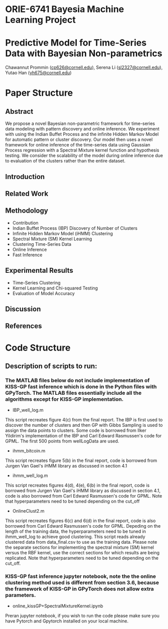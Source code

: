 # ORIE-6741 Bayesia Machine Learning Project
# Predictive Model for Time-Series Data with Bayesian Non-parametrics
Chawannut Prommin (cp626@cornell.edu), Serena Li (sl2327@cornell.edu), Yutao Han (yh675@cornell.edu)
# Paper Structure
## Abstract
We propose a novel Bayesian non-parametric
framework for time-series data modeling with
pattern discovery and online inference. We experiment
with using the Indian Buffet Process
and the infinite Hidden Markov Model for automatic
pattern or cluster discovery. Our model
then uses a novel framework for online inference
of the time-series data using Gaussian Process regression
with a Spectral Mixture kernel function
and hypothesis testing. We consider the scalability
of the model during online inference due
to evaluation of the clusters rather than the entire
dataset.
## Introduction
## Related Work
## Methodology
* Contribution
* Indian Buffet Process (IBP) Discovery of Number of Clusters
* Infinite Hidden Markov Model (iHMM) Clustering
* Spectral Mixture (SM) Kernel Learning
* Clustering Time-Series Data
* Online Inference
* Fast Inference
## Experimental Results
* Time-Series Clustering
* Kernel Learning and Chi-squared Testing
* Evaluation of Model Accuracy
## Discussion
## References

# Code Structure
## Description of scripts to run:
### The MATLAB files below do not include implementation of KISS-GP fast inference which is done in the Python files with GPyTorch. The MATLAB files essentially include all the algorithms except for KISS-GP implementation.  
* IBP_well_log.m

This script recreates figure 4(c) from the final report. The IBP is first used to discover the number of clusters and then GP with Gibbs Sampling is used to assign the data points to clusters. Some code is borrowed from Ilker Yildirim's implementation of the IBP and Carl Edward Rasmussen's code for GPML. The first 500 points from wellLogData are used.

* ihmm_bitcoin.m

This script recreates figure 5(b) in the final report, code is borrowed from Jurgen Van Gael's iHMM library as discussed in section 4.1

* ihmm_well_log.m

This script recreates figures 4(d), 4(e), 6(b) in the final report, code is borrowed from Jurgen Van Gael's iHMM library as discussed in section 4.1, code is also borrowed from  Carl Edward Rasmussen's code for GPML.
Note that hyperparameters need to be tuned depending on the cut_off

* OnlineClust2.m

This script recreates figures 6(c) and 6(d) in the final report, code is also borrowed from  Carl Edward Rasmussen's code for GPML.
Depeding on the length of the training data, the hyperparameters need to be tuned in ihmm_well_log to achieve good clustering.
This script reads already clustered data from data_final.csv to use as the training data.
Please note the separate sections for implementing the spectral mixture (SM) kernel versus the RBF kernel, use the correct sections for
which results are being replicated.
Note that hyperparameters need to be tuned depending on the cut_off.

### KISS-GP fast inference jupyter notebook, note the the online clustering method used is different from section 3.6, because the framework of  KISS-GP in GPyTorch does not allow extra parameters.
*  online_kissGP+SpectralMixtureKernel.ipynb

Preran jupyter notebook, if you wish to run the code please make sure you have Pytorch and Gpytorch installed on your local machine.

